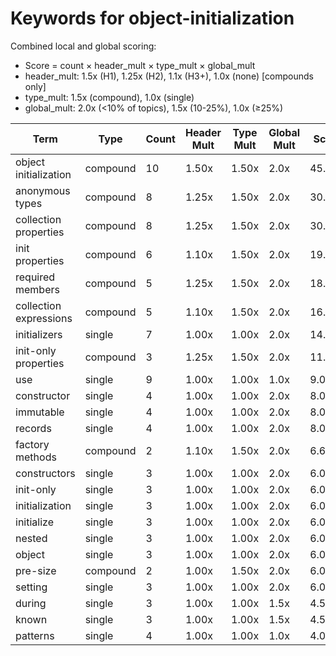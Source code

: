 # Keywords for object-initialization

Combined local and global scoring:
- Score = count × header_mult × type_mult × global_mult
- header_mult: 1.5x (H1), 1.25x (H2), 1.1x (H3+), 1.0x (none) [compounds only]
- type_mult: 1.5x (compound), 1.0x (single)
- global_mult: 2.0x (<10% of topics), 1.5x (10-25%), 1.0x (≥25%)

| Term | Type | Count | Header Mult | Type Mult | Global Mult | Score |
|------|------|-------|-------------|-----------|-------------|-------|
| object initialization | compound | 10 | 1.50x | 1.50x | 2.0x | 45.000 |
| anonymous types | compound | 8 | 1.25x | 1.50x | 2.0x | 30.000 |
| collection properties | compound | 8 | 1.25x | 1.50x | 2.0x | 30.000 |
| init properties | compound | 6 | 1.10x | 1.50x | 2.0x | 19.800 |
| required members | compound | 5 | 1.25x | 1.50x | 2.0x | 18.750 |
| collection expressions | compound | 5 | 1.10x | 1.50x | 2.0x | 16.500 |
| initializers | single | 7 | 1.00x | 1.00x | 2.0x | 14.000 |
| init-only properties | compound | 3 | 1.25x | 1.50x | 2.0x | 11.250 |
| use | single | 9 | 1.00x | 1.00x | 1.0x | 9.000 |
| constructor | single | 4 | 1.00x | 1.00x | 2.0x | 8.000 |
| immutable | single | 4 | 1.00x | 1.00x | 2.0x | 8.000 |
| records | single | 4 | 1.00x | 1.00x | 2.0x | 8.000 |
| factory methods | compound | 2 | 1.10x | 1.50x | 2.0x | 6.600 |
| constructors | single | 3 | 1.00x | 1.00x | 2.0x | 6.000 |
| init-only | single | 3 | 1.00x | 1.00x | 2.0x | 6.000 |
| initialization | single | 3 | 1.00x | 1.00x | 2.0x | 6.000 |
| initialize | single | 3 | 1.00x | 1.00x | 2.0x | 6.000 |
| nested | single | 3 | 1.00x | 1.00x | 2.0x | 6.000 |
| object | single | 3 | 1.00x | 1.00x | 2.0x | 6.000 |
| pre-size | compound | 2 | 1.00x | 1.50x | 2.0x | 6.000 |
| setting | single | 3 | 1.00x | 1.00x | 2.0x | 6.000 |
| during | single | 3 | 1.00x | 1.00x | 1.5x | 4.500 |
| known | single | 3 | 1.00x | 1.00x | 1.5x | 4.500 |
| patterns | single | 4 | 1.00x | 1.00x | 1.0x | 4.000 |
